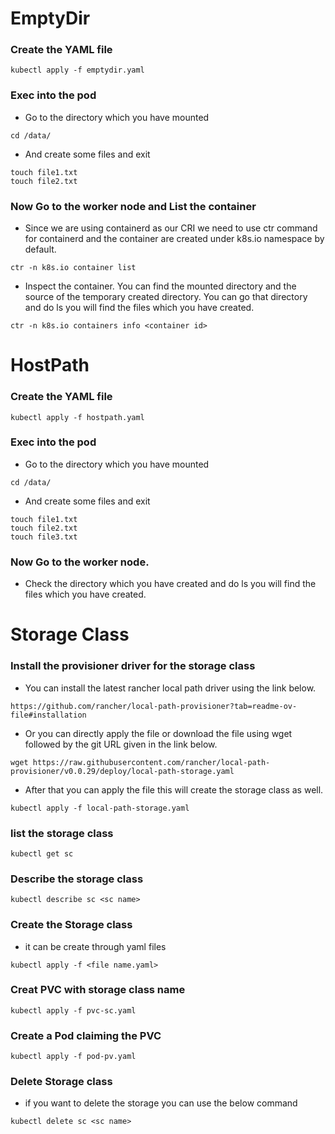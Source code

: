# EmptyDir

### Create the YAML file

```
kubectl apply -f emptydir.yaml
```

### Exec into the pod

- Go to the directory which you have mounted 
```
cd /data/
```
- And create some files and exit
```
touch file1.txt
touch file2.txt
```
### Now Go to the worker node and List the container

- Since we are using containerd as our CRI we need to use ctr command for containerd and the container are created under k8s.io namespace by default.
```
ctr -n k8s.io container list
```

- Inspect the container. You can find the mounted directory and the source of the temporary created directory. You can go that directory and do ls you will find the files which you have created.
```
ctr -n k8s.io containers info <container id>
```

# HostPath

### Create the YAML file

```
kubectl apply -f hostpath.yaml
```

### Exec into the pod

- Go to the directory which you have mounted 
```
cd /data/
```
- And create some files and exit
```
touch file1.txt
touch file2.txt
touch file3.txt
```
### Now Go to the worker node.

 - Check the directory which you have created and do ls you will find the files which you have created.

# Storage Class

### Install the provisioner driver for the storage class

- You can install the latest rancher local path driver using the link below.

```
https://github.com/rancher/local-path-provisioner?tab=readme-ov-file#installation
```

- Or you can directly apply the file or download the file using wget followed by the git URL given in the link below.

```
wget https://raw.githubusercontent.com/rancher/local-path-provisioner/v0.0.29/deploy/local-path-storage.yaml
```
- After that you can apply the file this will create the storage class as well.
```
kubectl apply -f local-path-storage.yaml
```

### list the storage class
```
kubectl get sc
```

### Describe the storage class
```
kubectl describe sc <sc name>
```

### Create the Storage class
- it can be create through yaml files
```
kubectl apply -f <file name.yaml>
```

### Creat PVC with storage class name
```
kubectl apply -f pvc-sc.yaml
```

### Create a Pod claiming the PVC
```
kubectl apply -f pod-pv.yaml
```

### Delete Storage class

- if you want to delete the storage you can use the below command
```
kubectl delete sc <sc name>
```
